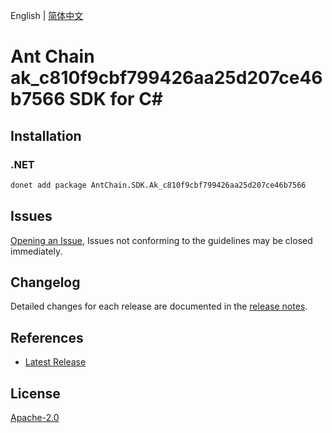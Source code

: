 English | [简体中文](README-CN.md)

# Ant Chain ak_c810f9cbf799426aa25d207ce46b7566 SDK for C#

## Installation

### .NET

```bash
donet add package AntChain.SDK.Ak_c810f9cbf799426aa25d207ce46b7566
```

## Issues

[Opening an Issue](https://github.com/alipay/antchain-openapi-prod-sdk/issues/new), Issues not conforming to the guidelines may be closed immediately.

## Changelog

Detailed changes for each release are documented in the [release notes](./ChangeLog.md).

## References

* [Latest Release](https://github.com/alipay/antchain-openapi-prod-sdk/)

## License

[Apache-2.0](http://www.apache.org/licenses/LICENSE-2.0)
